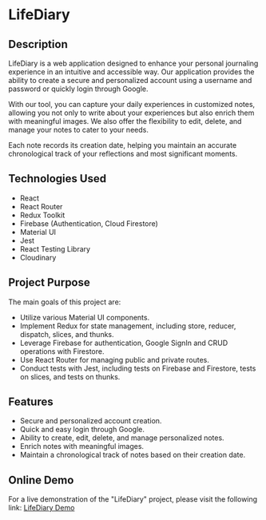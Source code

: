 # LifeDiary

## Description

LifeDiary is a web application designed to enhance your personal journaling experience in an intuitive and accessible way. Our application provides the ability to create a secure and personalized account using a username and password or quickly login through Google.

With our tool, you can capture your daily experiences in customized notes, allowing you not only to write about your experiences but also enrich them with meaningful images. We also offer the flexibility to edit, delete, and manage your notes to cater to your needs.

Each note records its creation date, helping you maintain an accurate chronological track of your reflections and most significant moments.

## Technologies Used

- React
- React Router
- Redux Toolkit
- Firebase (Authentication, Cloud Firestore)
- Material UI
- Jest
- React Testing Library
- Cloudinary

## Project Purpose

The main goals of this project are:

- Utilize various Material UI components.
- Implement Redux for state management, including store, reducer, dispatch, slices, and thunks.
- Leverage Firebase for authentication, Google SignIn and CRUD operations with Firestore.
- Use React Router for managing public and private routes.
- Conduct tests with Jest, including tests on Firebase and Firestore, tests on slices, and tests on thunks.

## Features

- Secure and personalized account creation.
- Quick and easy login through Google.
- Ability to create, edit, delete, and manage personalized notes.
- Enrich notes with meaningful images.
- Maintain a chronological track of notes based on their creation date.

## Online Demo

For a live demonstration of the "LifeDiary" project, please visit the following link: [ LifeDiary Demo](https://martinezfabian.github.io/LifeDiary-React/#/auth/login)
